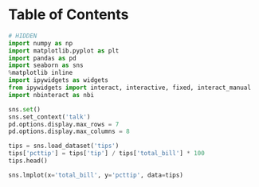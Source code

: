 
<h1>Table of Contents<span class="tocSkip"></span></h1>
<div class="toc"><ul class="toc-item"></ul></div>


```python
# HIDDEN
import numpy as np
import matplotlib.pyplot as plt
import pandas as pd
import seaborn as sns
%matplotlib inline
import ipywidgets as widgets
from ipywidgets import interact, interactive, fixed, interact_manual
import nbinteract as nbi

sns.set()
sns.set_context('talk')
pd.options.display.max_rows = 7
pd.options.display.max_columns = 8
```


```python
tips = sns.load_dataset('tips')
tips['pcttip'] = tips['tip'] / tips['total_bill'] * 100
tips.head()
```


```python
sns.lmplot(x='total_bill', y='pcttip', data=tips)
```
